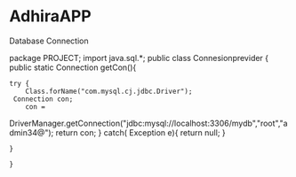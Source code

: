 # AdhiraAPP
Database Connection

package PROJECT; 
import java.sql.*; 
public class Connesionprevider { 
    public static Connection getCon(){ 
    
    try { 
        Class.forName("com.mysql.cj.jdbc.Driver"); 
     Connection con; 
        con = 
DriverManager.getConnection("jdbc:mysql://localhost:3306/mydb","root","admin34@"); 
      return con; 
    } 
    catch( Exception e){ 
      return null; 
    } 
   
    } 
  
    }
